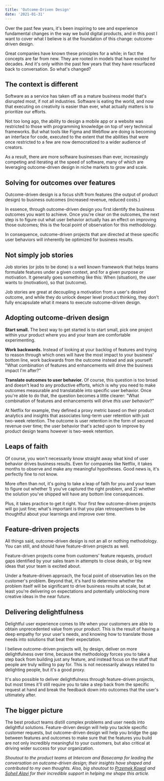 ```yaml
---
title: 'Outcome-Driven Design'
date: '2021-01-31'
---
```


Over the past few years, it's been inspiring to see and experience fundamental changes in the way we build digital products, and in this post I want to cover what I believe is at the foundation of this change: outcome-driven design.

Great companies have known these principles for a while; in fact the concepts are far from new. They are rooted in models that have existed for decades. And it's only within the past few years that they have resurfaced back to conversation. So what's changed?

## The context is different

Software as a service has taken off as a mature business model that's disrupted most, if not all industries. Software is eating the world, and now that executing on creativity is easier than ever, what actually matters is to prioritize our efforts.

Not too long ago, the ability to design a mobile app or a website was restricted to those with programming knowledge on top of very technical frameworks. But what tools like Figma and Webflow are doing is becoming an interface for code, executed to the extent that the abilities that were once restricted to a few are now democratized to a wider audience of creators.

As a result, there are more software businesses than ever, increasingly competing and iterating at the speed of software, many of which are leveraging outcome-driven design in niche markets to grow and scale.

## Solving for outcomes over features

Outcome-driven design is a focus shift from features (the output of product design) to business outcomes (increased revenue, reduced costs.)

In essence, through outcome-driven design you first identify the business outcomes you want to achieve. Once you're clear on the outcomes, the next step is to figure out what user behavior actually has an effect on improving those outcomes; this is the focal point of observation for this methodology.

In consequence, outcome-driven projects that are directed at these specific user behaviors will inherently be optimized for business results.

## Not simply job stories

Job stories (or jobs to be done) is a well known framework that helps teams formulate features under a given context, and for a given purpose or motivation. It generally goes something like this: When (situation), the user wants to (motivation), so that (outcome).

Job stories are great at decoupling a motivation from a user's desired outcome, and while they do unlock deeper level product thinking, they don't fully encapsulate what it means to execute outcome-driven design.

## Adopting outcome-driven design

**Start small.** The best way to get started is to start small, pick one project within your product where you and your team are comfortable experimenting.

**Work backwards.** Instead of looking at your backlog of features and trying to reason through which ones will have the most impact to your business' bottom line, work backwards from the outcome instead and ask yourself: "What combination of features and enhancements will drive the business impact I'm after?"

**Translate outcomes to user behavior.** Of course, this question is too broad and doesn't lead to any productive efforts, which is why you need to make outcomes measurable and translatable into specific user behavior. Once you're able to do that, the question becomes a little clearer: "What combination of features and enhancements will drive *this user behavior*?"

At Netflix for example, they defined a proxy metric based on their product analytics and insights that associates long-term user retention with just two-week retention. The outcome is user retention in the form of secured revenue over time; the user behavior that's acted upon to improve by product design teams however is two-week retention.

## Leaps of faith

Of course, you won't necessarily know straight away what kind of user behavior drives business results. Even for companies like Netflix, it takes months to observe and make any meaningful hypotheses. Good news is, it's perfectly fine to not know.

More often than not, it's going to take a leap of faith for you and your team to figure out whether 1) you've captured the right problem, and 2) whether the solution you've shipped will have any bottom line consequences.

Plus, it takes practice to get it right. Your first few outcome-driven projects will go just fine; what's important is that you plan retrospectives to be thoughtful about your learnings and improve over time.

## Feature-driven projects

All things said, outcome-driven design is not an all or nothing methodology. You can still, and should have feature-driven projects as well.

Feature-driven projects come from customers' feature requests, product gaps identified by your sales team in attempts to close deals, or big new ideas that your team is excited about.

Under a feature-driven approach, the focal point of observation lies on the customer's problem. Beyond that, it's hard to determine whether the problem itself will be significant to drive business results at scale, but at least you're delivering on expectations and potentially unblocking more creative ideas in the near future.

## Delivering delightfulness

Delightful user experience comes to life when your customers are able to obtain unprecedented value from your product. This is the result of having a deep empathy for your user's needs, and knowing how to translate those needs into solutions that beat their expectation.

I believe outcome-driven projects will, by design, deliver on more delightfulness over time, because the methodology forces you to take a step back from building just any feature, and instead focus on the stuff that people are truly willing to pay for. This is not necessarily always related to delighting people, but it's a good proxy.

It's also possible to deliver delightfulness through feature-driven projects, but most times it'll still require you to take a step back from the specific request at hand and break the feedback down into outcomes that the user's ultimately after.

## The bigger picture

The best product teams distill complex problems and user needs into delightful solutions. Feature-driven design will help you tackle specific customer requests, but outcome-driven design will help you bridge the gap between features and outcomes to make sure that the features you build are not only incredibly meaningful to your customers, but also critical at driving wider success for your organization.

*Shoutout to the product teams at Intercom and Basecamp for leading the conversation on outcome-driven design; their insights have shaped and contributed to my own thoughts. Also, big shoutout to [Przemek Kowal](https://twitter.com/przemekkowalcom) and [Soheil Alavi](https://twitter.com/soh3il) for their incredible support in helping me shape this article.*
